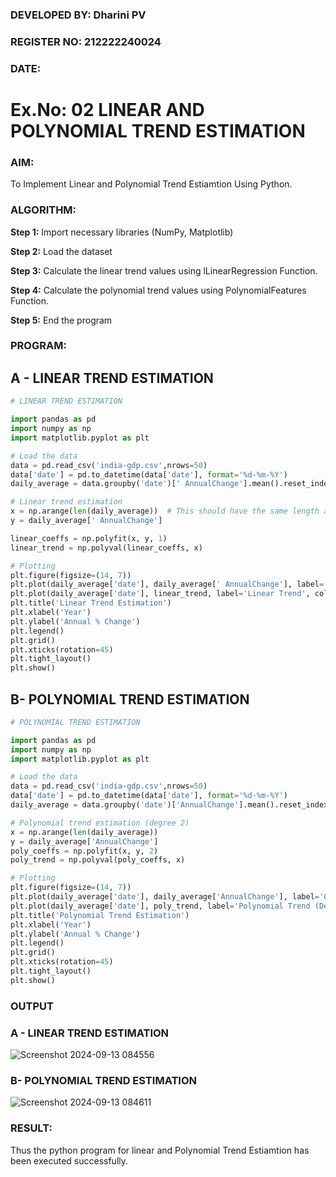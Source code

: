 ### DEVELOPED BY: Dharini PV
### REGISTER NO: 212222240024
### DATE:

# Ex.No: 02 LINEAR AND POLYNOMIAL TREND ESTIMATION
### AIM:
To Implement Linear and Polynomial Trend Estiamtion Using Python.

### ALGORITHM:

**Step 1:** Import necessary libraries (NumPy, Matplotlib)

**Step 2:** Load the dataset

**Step 3:** Calculate the linear trend values using lLinearRegression Function.

**Step 4:** Calculate the polynomial trend values using PolynomialFeatures Function.

**Step 5:** End the program

### PROGRAM:

## A - LINEAR TREND ESTIMATION

```python
# LINEAR TREND ESTIMATION

import pandas as pd
import numpy as np
import matplotlib.pyplot as plt

# Load the data
data = pd.read_csv('india-gdp.csv',nrows=50)
data['date'] = pd.to_datetime(data['date'], format='%d-%m-%Y')
daily_average = data.groupby('date')[' AnnualChange'].mean().reset_index()

# Linear trend estimation
x = np.arange(len(daily_average))  # This should have the same length as daily_average['Revenue']
y = daily_average[' AnnualChange']

linear_coeffs = np.polyfit(x, y, 1)
linear_trend = np.polyval(linear_coeffs, x)

# Plotting
plt.figure(figsize=(14, 7))
plt.plot(daily_average['date'], daily_average[' AnnualChange'], label='Original Data', marker='o')
plt.plot(daily_average['date'], linear_trend, label='Linear Trend', color='red')
plt.title('Linear Trend Estimation')
plt.xlabel('Year')
plt.ylabel('Annual % Change')
plt.legend()
plt.grid()
plt.xticks(rotation=45)
plt.tight_layout()
plt.show()
```

## B- POLYNOMIAL TREND ESTIMATION
```python
# POLYNOMIAL TREND ESTIMATION

import pandas as pd
import numpy as np
import matplotlib.pyplot as plt

# Load the data
data = pd.read_csv('india-gdp.csv',nrows=50)
data['date'] = pd.to_datetime(data['date'], format='%d-%m-%Y')
daily_average = data.groupby('date')['AnnualChange'].mean().reset_index()

# Polynomial trend estimation (degree 2)
x = np.arange(len(daily_average))
y = daily_average['AnnualChange']
poly_coeffs = np.polyfit(x, y, 2)
poly_trend = np.polyval(poly_coeffs, x)

# Plotting
plt.figure(figsize=(14, 7))
plt.plot(daily_average['date'], daily_average['AnnualChange'], label='Original Data', marker='o')
plt.plot(daily_average['date'], poly_trend, label='Polynomial Trend (Degree 2)', color='green')
plt.title('Polynomial Trend Estimation')
plt.xlabel('Year')
plt.ylabel('Annual % Change')
plt.legend()
plt.grid()
plt.xticks(rotation=45)
plt.tight_layout()
plt.show()
```
### OUTPUT


### A - LINEAR TREND ESTIMATION

![Screenshot 2024-09-13 084556](https://github.com/user-attachments/assets/7c637e18-4a58-4210-abc1-21643987e70e)

### B- POLYNOMIAL TREND ESTIMATION

![Screenshot 2024-09-13 084611](https://github.com/user-attachments/assets/3afd24dc-268e-47ff-b741-df03b2f319f3)

### RESULT:
Thus the python program for linear and Polynomial Trend Estiamtion has been executed successfully.
